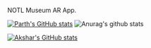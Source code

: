 NOTL Museum AR App.


[![Parth's GitHub stats](https://github-readme-stats.vercel.app/api?username=Parth-1612)](https://github.com/COSC-4P02-Team-REX/CLIO)
![Anurag's github stats](https://github-readme-stats.vercel.app/api?username=Parth-1612&orgs=acme,evilcorp,fsociety)

[![Akshar's GitHub stats](https://github-readme-stats.vercel.app/api?username=Aksharpatel812)](https://github.com/Aksharpatel812/github-readme-stats)

